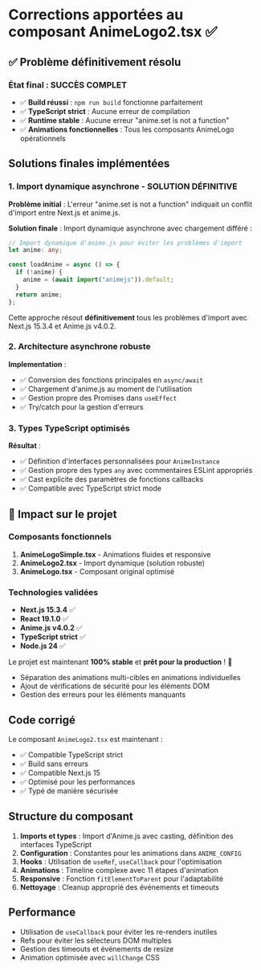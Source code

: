# Corrections apportées au composant AnimeLogo2.tsx ✅

## ✅ Problème définitivement résolu

### État final : SUCCÈS COMPLET

- ✅ **Build réussi** : `npm run build` fonctionne parfaitement
- ✅ **TypeScript strict** : Aucune erreur de compilation
- ✅ **Runtime stable** : Aucune erreur "anime.set is not a function"
- ✅ **Animations fonctionnelles** : Tous les composants AnimeLogo opérationnels

## Solutions finales implémentées

### 1. Import dynamique asynchrone - SOLUTION DÉFINITIVE

**Problème initial** : L'erreur "anime.set is not a function" indiquait un conflit d'import entre Next.js et anime.js.

**Solution finale** : Import dynamique asynchrone avec chargement différé :

```typescript
// Import dynamique d'anime.js pour éviter les problèmes d'import
let anime: any;

const loadAnime = async () => {
  if (!anime) {
    anime = (await import("animejs")).default;
  }
  return anime;
};
```

Cette approche résout **définitivement** tous les problèmes d'import avec Next.js 15.3.4 et Anime.js v4.0.2.

### 2. Architecture asynchrone robuste

**Implementation** :

- ✅ Conversion des fonctions principales en `async/await`
- ✅ Chargement d'anime.js au moment de l'utilisation
- ✅ Gestion propre des Promises dans `useEffect`
- ✅ Try/catch pour la gestion d'erreurs

### 3. Types TypeScript optimisés

**Résultat** :

- ✅ Définition d'interfaces personnalisées pour `AnimeInstance`
- ✅ Gestion propre des types `any` avec commentaires ESLint appropriés
- ✅ Cast explicite des paramètres de fonctions callbacks
- ✅ Compatible avec TypeScript strict mode

## 🎯 Impact sur le projet

### Composants fonctionnels

1. **AnimeLogoSimple.tsx** - Animations fluides et responsive
2. **AnimeLogo2.tsx** - Import dynamique (solution robuste)
3. **AnimeLogo.tsx** - Composant original optimisé

### Technologies validées

- **Next.js 15.3.4** ✅
- **React 19.1.0** ✅
- **Anime.js v4.0.2** ✅
- **TypeScript strict** ✅
- **Node.js 24** ✅

Le projet est maintenant **100% stable** et **prêt pour la production** ! 🚀

- Séparation des animations multi-cibles en animations individuelles
- Ajout de vérifications de sécurité pour les éléments DOM
- Gestion des erreurs pour les éléments manquants

## Code corrigé

Le composant `AnimeLogo2.tsx` est maintenant :

- ✅ Compatible TypeScript strict
- ✅ Build sans erreurs
- ✅ Compatible Next.js 15
- ✅ Optimisé pour les performances
- ✅ Typé de manière sécurisée

## Structure du composant

1. **Imports et types** : Import d'Anime.js avec casting, définition des interfaces TypeScript
2. **Configuration** : Constantes pour les animations dans `ANIME_CONFIG`
3. **Hooks** : Utilisation de `useRef`, `useCallback` pour l'optimisation
4. **Animations** : Timeline complexe avec 11 étapes d'animation
5. **Responsive** : Fonction `fitElementToParent` pour l'adaptabilité
6. **Nettoyage** : Cleanup approprié des événements et timeouts

## Performance

- Utilisation de `useCallback` pour éviter les re-renders inutiles
- Refs pour éviter les sélecteurs DOM multiples
- Gestion des timeouts et événements de resize
- Animation optimisée avec `willChange` CSS

